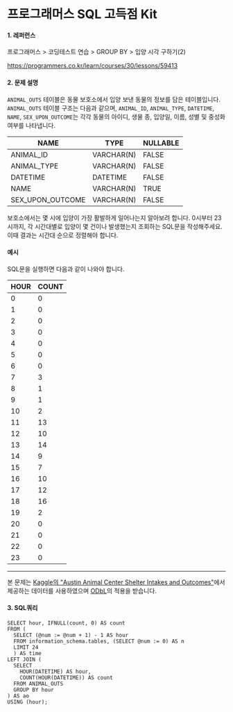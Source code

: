 # 프로그래머스 SQL 고득점 Kit
#### 1. 레퍼런스
프로그래머스 > 코딩테스트 연습 > GROUP BY > 입양 시각 구하기(2)

https://programmers.co.kr/learn/courses/30/lessons/59413

#### 2. 문제 설명
`ANIMAL_OUTS` 테이블은 동물 보호소에서 입양 보낸 동물의 정보를 담은 테이블입니다. `ANIMAL_OUTS` 테이블 구조는 다음과 같으며,
 `ANIMAL_ID`, `ANIMAL_TYPE`, `DATETIME`, `NAME`, `SEX_UPON_OUTCOME`는 각각 
 동물의 아이디, 생물 종, 입양일, 이름, 성별 및 중성화 여부를 나타냅니다.

| NAME | TYPE | NULLABLE |  
| --- | --- | --- |  
| ANIMAL_ID | VARCHAR(N) | FALSE |  
| ANIMAL_TYPE | VARCHAR(N) | FALSE |  
| DATETIME | DATETIME | FALSE |
| NAME | VARCHAR(N) | TRUE |
| SEX_UPON_OUTCOME | VARCHAR(N) | FALSE |

보호소에서는 몇 시에 입양이 가장 활발하게 일어나는지 알아보려 합니다. 
0시부터 23시까지, 각 시간대별로 입양이 몇 건이나 발생했는지 조회하는 SQL문을 작성해주세요. 
이때 결과는 시간대 순으로 정렬해야 합니다.

#### 예시
SQL문을 실행하면 다음과 같이 나와야 합니다.

HOUR | COUNT
|---|---|
0	| 0
1	| 0
2	| 0
3	| 0
4	| 0
5	| 0
6	| 0
7	| 3
8	| 1
9   | 1
10  | 2
11  | 13
12  | 10
13  | 14
14  | 9
15  | 7
16  | 10
17  | 12
18  | 16
19  | 2
20	| 0
21	| 0
22	| 0
23	| 0

---
본 문제는 [Kaggle의 "Austin Animal Center Shelter Intakes and Outcomes"](https://www.kaggle.com/aaronschlegel/austin-animal-center-shelter-intakes-and-outcomes)에서 제공하는 데이터를 사용하였으며 [ODbL](https://opendatacommons.org/licenses/odbl/1.0/)의 적용을 받습니다.


#### 3. SQL쿼리
```mysql
SELECT hour, IFNULL(count, 0) AS count
FROM (
  SELECT (@num := @num + 1) - 1 AS hour
  FROM information_schema.tables, (SELECT @num := 0) AS n 
  LIMIT 24
  ) AS time
LEFT JOIN (
  SELECT 
    HOUR(DATETIME) AS hour, 
    COUNT(HOUR(DATETIME)) AS count
  FROM ANIMAL_OUTS 
  GROUP BY hour
) AS ao
USING (hour);
```


